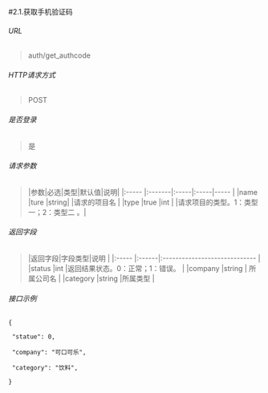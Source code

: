#2.1.获取手机验证码

###### URL

> auth/get_authcode

###### HTTP请求方式

> POST

###### 是否登录

> 是

###### 请求参数

>|参数|必选|类型|默认值|说明|
|:----- |:-------|:-----|:-----|----- |
|name |ture |string| |请求的项目名 |
|type |true |int | |请求项目的类型。1：类型一；2：类型二 。|

###### 返回字段

>|返回字段|字段类型|说明 |
|:----- |:------|:----------------------------- |
|status |int |返回结果状态。0：正常；1：错误。 |
|company |string | 所属公司名 |
|category |string |所属类型 |

###### 接口示例

```
{

 "statue": 0,

 "company": "可口可乐",

 "category": "饮料",

}
```




